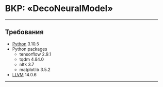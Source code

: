 # ВКР: «DecoNeuralModel»
____
## Требования
- [Python](https://www.python.org/downloads/) 3.10.5
- Python packages
  - tensorflow 2.9.1
  - tqdm 4.64.0
  - nltk 3.7
  - matplotlib 3.5.2
- [LLVM](http://releases.llvm.org) 14.0.6
____
